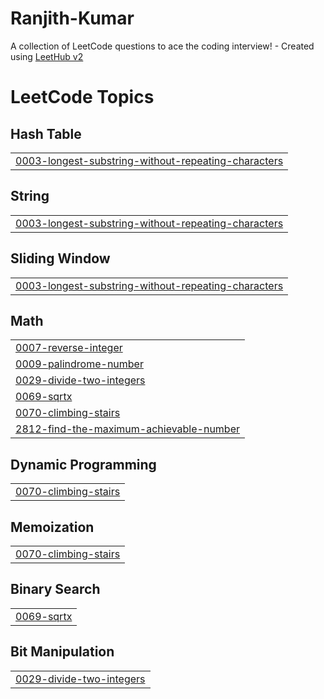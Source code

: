 # Ranjith-Kumar
A collection of LeetCode questions to ace the coding interview! - Created using [LeetHub v2](https://github.com/arunbhardwaj/LeetHub-2.0)

<!---LeetCode Topics Start-->
# LeetCode Topics
## Hash Table
|  |
| ------- |
| [0003-longest-substring-without-repeating-characters](https://github.com/RANJITHKUMAR-KANAGARAJ/Ranjith-Kumar/tree/master/0003-longest-substring-without-repeating-characters) |
## String
|  |
| ------- |
| [0003-longest-substring-without-repeating-characters](https://github.com/RANJITHKUMAR-KANAGARAJ/Ranjith-Kumar/tree/master/0003-longest-substring-without-repeating-characters) |
## Sliding Window
|  |
| ------- |
| [0003-longest-substring-without-repeating-characters](https://github.com/RANJITHKUMAR-KANAGARAJ/Ranjith-Kumar/tree/master/0003-longest-substring-without-repeating-characters) |
## Math
|  |
| ------- |
| [0007-reverse-integer](https://github.com/RANJITHKUMAR-KANAGARAJ/Ranjith-Kumar/tree/master/0007-reverse-integer) |
| [0009-palindrome-number](https://github.com/RANJITHKUMAR-KANAGARAJ/Ranjith-Kumar/tree/master/0009-palindrome-number) |
| [0029-divide-two-integers](https://github.com/RANJITHKUMAR-KANAGARAJ/Ranjith-Kumar/tree/master/0029-divide-two-integers) |
| [0069-sqrtx](https://github.com/RANJITHKUMAR-KANAGARAJ/Ranjith-Kumar/tree/master/0069-sqrtx) |
| [0070-climbing-stairs](https://github.com/RANJITHKUMAR-KANAGARAJ/Ranjith-Kumar/tree/master/0070-climbing-stairs) |
| [2812-find-the-maximum-achievable-number](https://github.com/RANJITHKUMAR-KANAGARAJ/Ranjith-Kumar/tree/master/2812-find-the-maximum-achievable-number) |
## Dynamic Programming
|  |
| ------- |
| [0070-climbing-stairs](https://github.com/RANJITHKUMAR-KANAGARAJ/Ranjith-Kumar/tree/master/0070-climbing-stairs) |
## Memoization
|  |
| ------- |
| [0070-climbing-stairs](https://github.com/RANJITHKUMAR-KANAGARAJ/Ranjith-Kumar/tree/master/0070-climbing-stairs) |
## Binary Search
|  |
| ------- |
| [0069-sqrtx](https://github.com/RANJITHKUMAR-KANAGARAJ/Ranjith-Kumar/tree/master/0069-sqrtx) |
## Bit Manipulation
|  |
| ------- |
| [0029-divide-two-integers](https://github.com/RANJITHKUMAR-KANAGARAJ/Ranjith-Kumar/tree/master/0029-divide-two-integers) |
<!---LeetCode Topics End-->